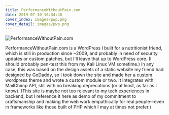 ```yaml
---
title: PerformanceWithoutPain.com
date: 2019-07-10 16:34:46
cover_index: images/pwp.png
cover_detail: images/pwp.png
---
```


![PerformanceWithoutPain.com](/images/pwp.png)

PerformanceWithoutPain.com is a WordPress I built for a nutritionist friend, which is still in production since ~2009, and probably in need of security updates or custom patches, but I'll leave that up to WordPress core. (I should probably pen-test this from my Kali Linux VM sometime.) In any case, this was based on the design assets of a static website my friend had designed by GoDaddy, so I took down the site and made her a custom wordpress theme and wrote a custom module or two. It integrates with MailChimp API, still with no breaking deprecations (or at least, as far as I know). (This site is maybe not too relevant to my tech experiences in backend, but I reference it here as demo of my commitment to craftsmanship and making the web work empathically for real people--even in frameworks like those built of PHP which I may at times not prefer.)

